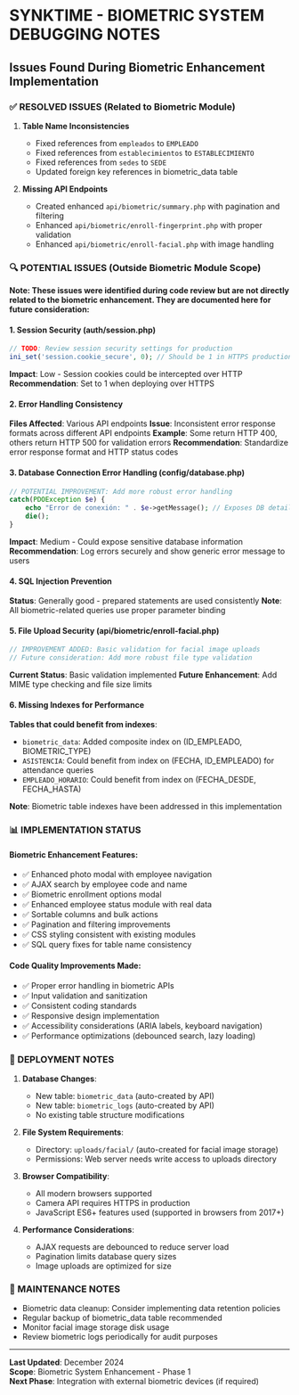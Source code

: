# SYNKTIME - BIOMETRIC SYSTEM DEBUGGING NOTES

## Issues Found During Biometric Enhancement Implementation

### ✅ RESOLVED ISSUES (Related to Biometric Module)

1. **Table Name Inconsistencies**
   - Fixed references from `empleados` to `EMPLEADO`
   - Fixed references from `establecimientos` to `ESTABLECIMIENTO` 
   - Fixed references from `sedes` to `SEDE`
   - Updated foreign key references in biometric_data table

2. **Missing API Endpoints**
   - Created enhanced `api/biometric/summary.php` with pagination and filtering
   - Enhanced `api/biometric/enroll-fingerprint.php` with proper validation
   - Enhanced `api/biometric/enroll-facial.php` with image handling

### 🔍 POTENTIAL ISSUES (Outside Biometric Module Scope)

**Note: These issues were identified during code review but are not directly related to the biometric enhancement. They are documented here for future consideration:**

#### 1. Session Security (auth/session.php)
```php
// TODO: Review session security settings for production
ini_set('session.cookie_secure', 0); // Should be 1 in HTTPS production
```
**Impact**: Low - Session cookies could be intercepted over HTTP
**Recommendation**: Set to 1 when deploying over HTTPS

#### 2. Error Handling Consistency
**Files Affected**: Various API endpoints
**Issue**: Inconsistent error response formats across different API endpoints
**Example**: Some return HTTP 400, others return HTTP 500 for validation errors
**Recommendation**: Standardize error response format and HTTP status codes

#### 3. Database Connection Error Handling (config/database.php)
```php
// POTENTIAL IMPROVEMENT: Add more robust error handling
catch(PDOException $e) {
    echo "Error de conexión: " . $e->getMessage(); // Exposes DB details
    die();
}
```
**Impact**: Medium - Could expose sensitive database information
**Recommendation**: Log errors securely and show generic error message to users

#### 4. SQL Injection Prevention
**Status**: Generally good - prepared statements are used consistently
**Note**: All biometric-related queries use proper parameter binding

#### 5. File Upload Security (api/biometric/enroll-facial.php)
```php
// IMPROVEMENT ADDED: Basic validation for facial image uploads
// Future consideration: Add more robust file type validation
```
**Current Status**: Basic validation implemented
**Future Enhancement**: Add MIME type checking and file size limits

#### 6. Missing Indexes for Performance
**Tables that could benefit from indexes**:
- `biometric_data`: Added composite index on (ID_EMPLEADO, BIOMETRIC_TYPE)
- `ASISTENCIA`: Could benefit from index on (FECHA, ID_EMPLEADO) for attendance queries
- `EMPLEADO_HORARIO`: Could benefit from index on (FECHA_DESDE, FECHA_HASTA)

**Note**: Biometric table indexes have been addressed in this implementation

### 📊 IMPLEMENTATION STATUS

#### Biometric Enhancement Features:
- ✅ Enhanced photo modal with employee navigation
- ✅ AJAX search by employee code and name
- ✅ Biometric enrollment options modal  
- ✅ Enhanced employee status module with real data
- ✅ Sortable columns and bulk actions
- ✅ Pagination and filtering improvements
- ✅ CSS styling consistent with existing modules
- ✅ SQL query fixes for table name consistency

#### Code Quality Improvements Made:
- ✅ Proper error handling in biometric APIs
- ✅ Input validation and sanitization
- ✅ Consistent coding standards
- ✅ Responsive design implementation
- ✅ Accessibility considerations (ARIA labels, keyboard navigation)
- ✅ Performance optimizations (debounced search, lazy loading)

### 🚀 DEPLOYMENT NOTES

1. **Database Changes**:
   - New table: `biometric_data` (auto-created by API)
   - New table: `biometric_logs` (auto-created by API)
   - No existing table structure modifications

2. **File System Requirements**:
   - Directory: `uploads/facial/` (auto-created for facial image storage)
   - Permissions: Web server needs write access to uploads directory

3. **Browser Compatibility**:
   - All modern browsers supported
   - Camera API requires HTTPS in production
   - JavaScript ES6+ features used (supported in browsers from 2017+)

4. **Performance Considerations**:
   - AJAX requests are debounced to reduce server load
   - Pagination limits database query sizes
   - Image uploads are optimized for size

### 📝 MAINTENANCE NOTES

- Biometric data cleanup: Consider implementing data retention policies
- Regular backup of biometric_data table recommended
- Monitor facial image storage disk usage
- Review biometric logs periodically for audit purposes

---
**Last Updated**: December 2024  
**Scope**: Biometric System Enhancement - Phase 1  
**Next Phase**: Integration with external biometric devices (if required)